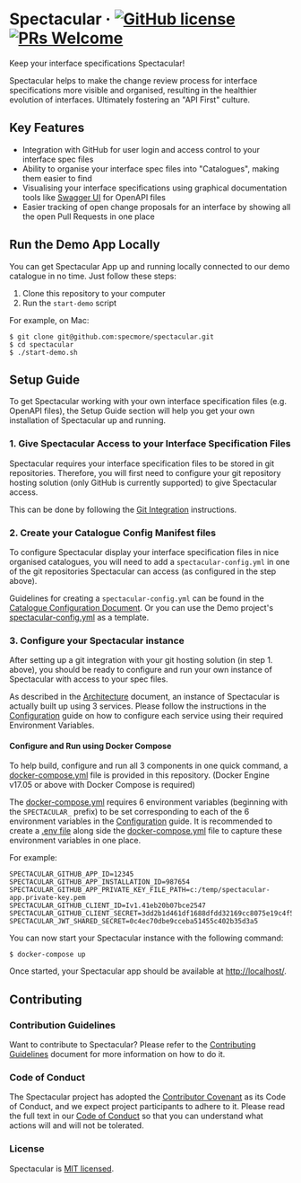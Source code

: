 # Spectacular &middot; [![GitHub license](https://img.shields.io/badge/license-MIT-blue.svg)](https://github.com/specmore/spectacular/blob/master/LICENSE) [![PRs Welcome](https://img.shields.io/badge/PRs-welcome-brightgreen.svg)](https://github.com/specmore/spectacular/blob/master/CONTRIBUTING.md#your-first-pull-request)
Keep your interface specifications Spectacular!

Spectacular helps to make the change review process for interface specifications more visible and organised, resulting in the healthier evolution of interfaces. Ultimately fostering an "API First" culture.

## Key Features
* Integration with GitHub for user login and access control to your interface spec files
* Ability to organise your interface spec files into "Catalogues", making them easier to find
* Visualising your interface specifications using graphical documentation tools like [Swagger UI](https://github.com/swagger-api/swagger-ui) for OpenAPI files
* Easier tracking of open change proposals for an interface by showing all the open Pull Requests in one place

<!-- Todo: Link to demo -->

## Run the Demo App Locally
You can get Spectacular App up and running locally connected to our demo catalogue in no time. Just follow these steps:

1. Clone this repository to your computer
2. Run the `start-demo` script

For example, on Mac:
```shell
$ git clone git@github.com:specmore/spectacular.git
$ cd spectacular
$ ./start-demo.sh
```

## Setup Guide
To get Spectacular working with your own interface specification files (e.g. OpenAPI files), the Setup Guide section will help you get your own installation of Spectacular up and running.

### 1. Give Spectacular Access to your Interface Specification Files
Spectacular requires your interface specification files to be stored in git repositories. Therefore, you will first need to configure your git repository hosting solution (only GitHub is currently supported) to give Spectacular access.

This can be done by following the [Git Integration](/docs/git-integration.md) instructions.

### 2. Create your Catalogue Config Manifest files
To configure Spectacular display your interface specification files in nice organised catalogues, you will need to add a `spectacular-config.yml` in one of the git repositories Spectacular can access (as configured in the step above).

Guidelines for creating a `spectacular-config.yml` can be found in the [Catalogue Configuration Document](docs/catalogue-configuration.md). Or you can use the Demo project's [spectacular-config.yml](https://github.com/specmore/spectacular-demo/blob/master/spectacular-config.yml) as a template.

### 3. Configure your Spectacular instance
After setting up a git integration with your git hosting solution (in step 1. above), you should be ready to configure and run your own instance of Spectacular with access to your spec files.

As described in the [Architecture](docs/architecture.md) document, an instance of Spectacular is actually built up using 3 services. Please follow the instructions in the [Configuration](docs/configuration.md) guide on how to configure each service using their required Environment Variables.

#### Configure and Run using Docker Compose
To help build, configure and run all 3 components in one quick command, a [docker-compose.yml](docker-compose.yml) file is provided in this repository. (Docker Engine v17.05 or above with Docker Compose is required)

The [docker-compose.yml](docker-compose.yml) requires 6 environment variables (beginning with the `SPECTACULAR_` prefix) to be set corresponding to each of the 6 environment variables in the [Configuration](docs/configuration.md) guide. It is recommended to create a [.env file](https://docs.docker.com/compose/environment-variables/#the-env-file) along side the [docker-compose.yml](docker-compose.yml) file to capture these environment variables in one place.

For example:
```
SPECTACULAR_GITHUB_APP_ID=12345
SPECTACULAR_GITHUB_APP_INSTALLATION_ID=987654
SPECTACULAR_GITHUB_APP_PRIVATE_KEY_FILE_PATH=c:/temp/spectacular-app.private-key.pem
SPECTACULAR_GITHUB_CLIENT_ID=Iv1.41eb20b07bce2547
SPECTACULAR_GITHUB_CLIENT_SECRET=3dd2b1d461df1688dfdd32169cc8075e19c4f59a
SPECTACULAR_JWT_SHARED_SECRET=0c4ec70dbe9cceba51455c402b35d3a5
```

You can now start your Spectacular instance with the following command:
```
$ docker-compose up
```

Once started, your Spectacular app should be available at [http://localhost/](http://localhost/).

## Contributing

### Contribution Guidelines
Want to contribute to Spectacular? Please refer to the [Contributing Guidelines](CONTRIBUTING.md) document for more information on how to do it.

### Code of Conduct
The Spectacular project has adopted the [Contributor Covenant](https://www.contributor-covenant.org/) as its Code of Conduct, and we expect project participants to adhere to it. Please read the full text in our [Code of Conduct](CODE_OF_CONDUCT.md) so that you can understand what actions will and will not be tolerated.

### License
Spectacular is [MIT licensed](LICENSE).
